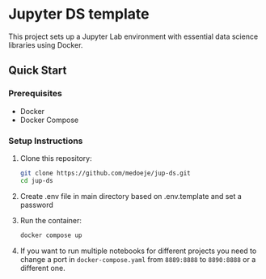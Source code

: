 # Jupyter DS template

This project sets up a Jupyter Lab environment with essential data science libraries using Docker.

## Quick Start

### Prerequisites

- Docker
- Docker Compose

### Setup Instructions

1. Clone this repository:

   ```bash
   git clone https://github.com/medoeje/jup-ds.git
   cd jup-ds
2. Create .env file in main directory based on .env.template and set a password
3. Run the container:
   ```bash
   docker compose up
4. If you want to run multiple notebooks for different projects you need to 
change a port in `docker-compose.yaml` from `8889:8888` to `8890:8888` or
a different one.